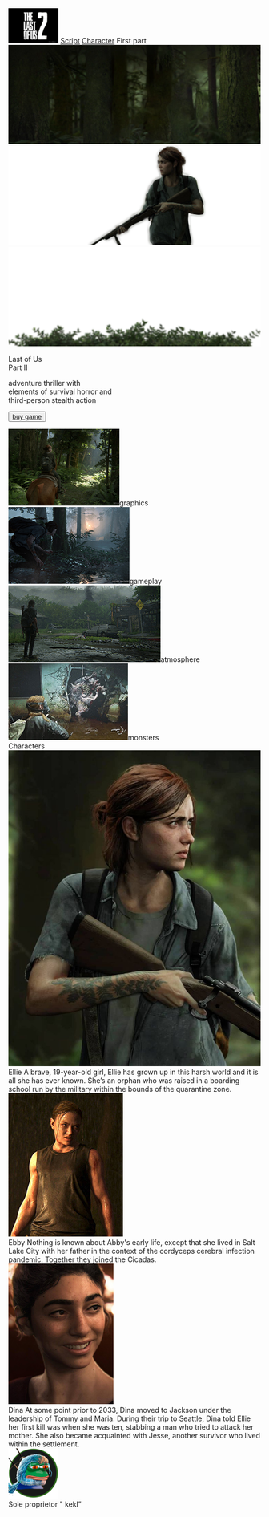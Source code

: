<!DOCTYPE html>
<html><head>
    <link href="https://fonts.googleapis.com/css?family=IM+FELL+DW+Pica+SC&display=swap" rel="stylesheet" />
    <link href="./Css/main.css" rel="stylesheet" />
    <title>The Last of Us</title>
    </head>
    <body>
    <div class="v1_45">
        <div class="v1_46">
            <img src="IMG/tlou2-logo.jpg" width="100" height="70" class="logo">
            <span><a href="https://cyber.sports.ru/tribuna/blogs/pogorskythinks/2796129.html" target="_blanck">Script</a></span>
            <span><a href="#ch">Character</a></span>
            <span>First part</span>
            <div class="v1_11"></div>
        </div>
    <div class="v1_47">
        <div class="parallax">
            <div class="parallax__group">
                <div class="parallax__layer parallax__layer--back">
                <img src="IMG/wallpaperflare.com_wallpaper2.png">
                </div>
                <div class="parallax__layer parallax__layer--base">
                    <img src="IMG/wallpaperflare.com_wallpaper.png">
                </div>
                <div class="parallax__layer parallax__layer--base1">
                    <img src="IMG/wallpaperflare.com_wallpaper%200.png">
                </div>
                <div>
                    <p class="name">Last of Us<br> Part II</p>
                    <section class="under">
                        <span class="v1_5">adventure thriller with<br> elements of survival horror and<br>third-person stealth action</span>
                        <p><button class="bt"><a href="https://store.playstation.com/ru-ru/product/EP9000-CUSA10249_00-THELASTOFUSPART2" target="_blank">buy game</a></button></p>
                    </section>
                </div>
            </div>
        </div> 
        <div class="v1_67">
            <div class="v1_67">
                <div class="v1_9"><img src="IMG/Grathik.jpg"><span class="v1_14">graphics</span></div>   
                <div class="v1_9"><img src="IMG/gameplay.jpg"><span class="v1_16">gameplay</span></div>
                <div class="v1_9"><img src="IMG/lou2.jpeg" ><span class="v1_10">atmosphere</span></div>
                <div class="v1_9"><img src="IMG/maxresdefault.jpg"><span class="v1_19">monsters</span></div>
            </div>
        </div>
    <div class="v1_57">
            <span class="v1_23" id="ch">Characters</span>
            <div class="collomn">
                <div class="v1_58">
                    <div><img src="IMG/d88d5f3ea70db503d29e4ab2e8ce85bd.jpg" class="v1_22"></div>
                    <span class="v1_24">Ellie</span>
                    <span class="v1_29">A brave, 19-year-old girl, Ellie has grown up in this harsh world and it is all she has ever known. She’s an orphan who was raised in a boarding school run by the military within the bounds of  the quarantine zone.</span>
                </div>
                <div class="v1_58">
                    <div><img src="IMG/imgonline-com-ua-compressed-5imseykitkkjztp.jpg" class="v1_25"></div>
                    <span class="v1_24">Ebby</span>
                    <span class="v1_29">Nothing is known about Abby's early life, except that she lived in Salt Lake City with her father in the context of the cordyceps cerebral infection pandemic. Together they joined the     Cicadas.    </span>
                </div>
                <div class="v1_58">
                    <div><img src="IMG/dina.jpg" width="210px" height="280px" class="v1_27"></div>
                    <span class="v1_24">Dina</span>
                    <span class="v1_29">At some point prior to 2033, Dina moved to Jackson under the leadership of Tommy and Maria. During their trip to Seattle, Dina told Ellie her first kill was when she was ten, stabbing a man who tried to attack her mother. She also became acquainted with Jesse, another survivor who lived within the settlement.</span>
                </div>
            </div>
        </div>       
            <div class="footer">
            <img src="IMG/unnamed.png" width="100px" height="100px"><div class="v1_32"></div>
            <span class="v1_33">Sole proprietor " kekl”</span>
            </div>
            </div>
        </div>
    </body>
</html>
      
                 
